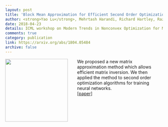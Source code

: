 ```yaml
---
layout: post
title: 'Block Mean Approximation for Efficient Second Order Optimization'
author: <strong>Yao Lu</strong>, Mehrtash Harandi, Richard Hartley, Razvan Pascanu
date: 2018-04-23
details: ICML workshop on Modern Trends in Nonconvex Optimization for Machine Learning, 2018.
comments: true
category: publication
link: https://arxiv.org/abs/1804.05484
archive: false
---
```


<p>
<img src="{{ "/img/bma.png" | prepend: site.url }}" align="left" width="200px" style="margin-right:30px">
We proposed a new matrix approximation method which allows efficient matrix inversion. We then applied the method to second order optimization algorithms for training neural networks.<br>
<a href="https://arxiv.org/abs/1804.05484">[paper]</a></p>
<div style="clear:both"></div>
